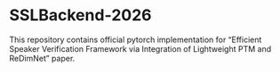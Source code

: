 # SSLBackend-2026

This repository contains official pytorch implementation for “Efficient Speaker Verification Framework via Integration of Lightweight PTM and ReDimNet” paper.
